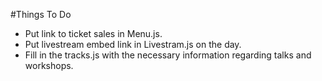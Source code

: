 #Things To Do

- Put link to ticket sales in Menu.js.
- Put livestream embed link in Livestram.js on the day.
- Fill in the tracks.js with the necessary information regarding talks and workshops.
